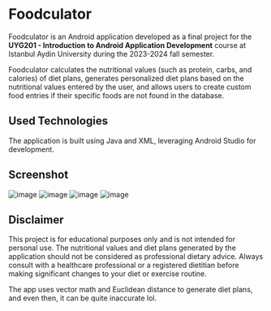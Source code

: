 # Foodculator

Foodculator is an Android application developed as a final project for the **UYG201 - Introduction to Android Application Development** course at Istanbul Aydin University during the 2023-2024 fall semester.

Foodculator calculates the nutritional values (such as protein, carbs, and calories) of diet plans, generates personalized diet plans based on the nutritional values entered by the user, and allows users to create custom food entries if their specific foods are not found in the database.

## Used Technologies

The application is built using Java and XML, leveraging Android Studio for development.

## Screenshot

![image](Screenshots/Screenshot_1743860250.png) ![image](Screenshots/Screenshot_1743860875.png)
![image](Screenshots/Screenshot_1743861468.png) ![image](Screenshots/Screenshot_1743860913.png)

## Disclaimer

This project is for educational purposes only and is not intended for personal use. The nutritional values and diet plans generated by the application should not be considered as professional dietary advice. Always consult with a healthcare professional or a registered dietitian before making significant changes to your diet or exercise routine.

The app uses vector math and Euclidean distance to generate diet plans, and even then, it can be quite inaccurate lol.